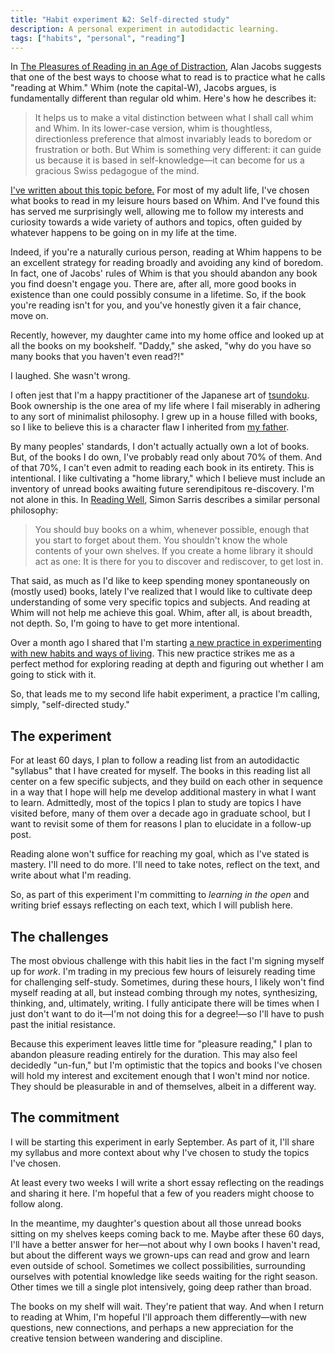 ```yaml
---
title: "Habit experiment №2: Self-directed study"
description: A personal experiment in autodidactic learning.
tags: ["habits", "personal", "reading"]
---
```


In [The Pleasures of Reading in an Age of Distraction](https://bookshop.org/a/106240/9780199747498), Alan Jacobs suggests that one of the best ways to choose what to read is to practice what he calls "reading at Whim." Whim (note the capital-W), Jacobs argues, is fundamentally different than regular old whim. Here's how he describes it:

> It helps us to make a vital distinction between what I shall call whim and Whim. In its lower-case version, whim is thoughtless, directionless preference that almost invariably leads to boredom or frustration or both. But Whim is something very different: it can guide us because it is based in self-knowledge—it can become for us a gracious Swiss pedagogue of the mind.

[I've written about this topic before.](/blog/read-at-whim/) For most of my adult life, I've chosen what books to read in my leisure hours based on Whim. And I've found this has served me surprisingly well, allowing me to follow my interests and curiosity towards a wide variety of authors and topics, often guided by whatever happens to be going on in my life at the time.

Indeed, if you're a naturally curious person, reading at Whim happens to be an excellent strategy for reading broadly and avoiding any kind of boredom. In fact, one of Jacobs' rules of Whim is that you should abandon any book you find doesn't engage you. There are, after all, more good books in existence than one could possibly consume in a lifetime. So, if the book you're reading isn't for you, and you've honestly given it a fair chance, move on.

Recently, however, my daughter came into my home office and looked up at all the books on my bookshelf. "Daddy," she asked, "why do you have so many books that you haven't even read?!"

I laughed. She wasn't wrong.

I often jest that I'm a happy practitioner of the Japanese art of [tsundoku](https://www.bbc.com/news/world-44981013). Book ownership is the one area of my life where I fail miserably in adhering to any sort of minimalist philosophy. I grew up in a house filled with books, so I like to believe this is a character flaw I inherited from [my father](https://insidepersonalgrowth.com).

By many peoples' standards, I don't actually actually own a lot of books. But, of the books I do own, I've probably read only about 70% of them. And of that 70%, I can't even admit to reading each book in its entirety. This is intentional. I like cultivating a "home library," which I believe must include an inventory of unread books awaiting future serendipitous re-discovery. I'm not alone in this. In [Reading Well](https://map.simonsarris.com/p/reading-well), Simon Sarris describes a similar personal philosophy:

> You should buy books on a whim, whenever possible, enough that you start to forget about them. You shouldn't know the whole contents of your own shelves. If you create a home library it should act as one: It is there for you to discover and rediscover, to get lost in.

That said, as much as I'd like to keep spending money spontaneously on (mostly used) books, lately I've realized that I would like to cultivate deep understanding of some very specific topics and subjects. And reading at Whim will not help me achieve this goal. Whim, after all, is about breadth, not depth. So, I'm going to have to get more intentional.

Over a month ago I shared that I'm starting [a new practice in experimenting with new habits and ways of living](/blog/habit-experiment-1-analog-evenings/). This new practice strikes me as a perfect method for exploring reading at depth and figuring out whether I am going to stick with it. 

So, that leads me to my second life habit experiment, a practice I'm calling, simply, "self-directed study."

## The experiment

For at least 60 days, I plan to follow a reading list from an autodidactic "syllabus" that I have created for myself. The books in this reading list all center on a few specific subjects, and they build on each other in sequence in a way that I hope will help me develop additional mastery in what I want to learn. Admittedly, most of the topics I plan to study are topics I have visited before, many of them over a decade ago in graduate school, but I want to revisit some of them for reasons I plan to elucidate in a follow-up post.

Reading alone won't suffice for reaching my goal, which as I've stated is mastery. I'll need to do more. I'll need to take notes, reflect on the text, and write about what I'm reading.

So, as part of this experiment I'm committing to _learning in the open_ and writing brief essays reflecting on each text, which I will publish here.

## The challenges

The most obvious challenge with this habit lies in the fact I'm signing myself up for *work*. I'm trading in my precious few hours of leisurely reading time for challenging self-study. Sometimes, during these hours, I likely won't find myself reading at all, but instead combing through my notes, synthesizing, thinking, and, ultimately, writing. I fully anticipate there will be times when I just don't want to do it—I'm not doing this for a degree!—so I'll have to push past the initial resistance.

Because this experiment leaves little time for "pleasure reading," I plan to abandon pleasure reading entirely for the duration. This may also feel decidedly "un-fun," but I'm optimistic that the topics and books I've chosen will hold my interest and excitement enough that I won't mind nor notice. They should be pleasurable in and of themselves, albeit in a different way.

## The commitment

I will be starting this experiment in early September. As part of it, I'll share my syllabus and more context about why I've chosen to study the topics I've chosen.

At least every two weeks I will write a short essay reflecting on the readings and sharing it here. I'm hopeful that a few of you readers might choose to follow along.

In the meantime, my daughter's question about all those unread books sitting on my shelves keeps coming back to me. Maybe after these 60 days, I'll have a better answer for her—not about why I own books I haven't read, but about the different ways we grown-ups can read and grow and learn even outside of school. Sometimes we collect possibilities, surrounding ourselves with potential knowledge like seeds waiting for the right season. Other times we till a single plot intensively, going deep rather than broad.

The books on my shelf will wait. They're patient that way. And when I return to reading at Whim, I'm hopeful I'll approach them differently—with new questions, new connections, and perhaps a new appreciation for the creative tension between wandering and discipline.
